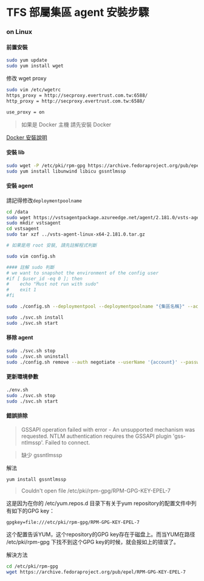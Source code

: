 # TFS 部屬集區 agent 安裝步驟

### on Linux

#### 前置安裝

```bash
sudo yum update
sudo yum install wget
```

修改 wget proxy

```bash
sudo vim /etc/wgetrc
https_proxy = http://secproxy.evertrust.com.tw:6588/
http_proxy = http://secproxy.evertrust.com.tw:6588/

use_proxy = on
```

> 如果是 Docker 主機 請先安裝 Docker

[Docker 安裝說明](https://github.evertrust.com.tw/EA/docker_install)

#### 安裝 lib

```bash
sudo wget -P /etc/pki/rpm-gpg https://archive.fedoraproject.org/pub/epel/RPM-GPG-KEY-EPEL-7
sudo yum install libunwind libicu gssntlmssp

```

#### 安裝 agent

請記得修改`deploymentpoolname`

```bash
cd /data
sudo wget https://vstsagentpackage.azureedge.net/agent/2.181.0/vsts-agent-linux-x64-2.181.0.tar.gz
sudo mkdir vstsagent
cd vstsagent
sudo tar xzf ../vsts-agent-linux-x64-2.181.0.tar.gz

# 如果是用 root 安裝, 請先註解程式判斷

sudo vim config.sh

#### 註解 sudo 判斷
# we want to snapshot the environment of the config user
#if [ $user_id -eq 0 ]; then
#    echo "Must not run with sudo"
#    exit 1
#fi

sudo ./config.sh --deploymentpool --deploymentpoolname "{集區名稱}" --acceptteeeula --agent $HOSTNAME --url http://{tfs domain}:8080/tfs/ --work _work --auth Negotiate --runasservice  --userName '{account}' --password '{password}';

sudo ./svc.sh install
sudo ./svc.sh start
```

#### 移除 agent

```bash
sudo ./svc.sh stop
sudo ./svc.sh uninstall
sudo ./config.sh remove --auth negotiate --userName '{account}' --password '{password}'
```

#### 更新環境參數

```bash
./env.sh
sudo ./svc.sh stop
sudo ./svc.sh start
```


#### 錯誤排除

> GSSAPI operation failed with error - An unsupported mechanism was requested. NTLM authentication requires the GSSAPI plugin 'gss-ntlmssp'.
Failed to connect.

> 缺少 gssntlmssp

解法

```bash
yum install gssntlmssp
```


> Couldn't open file /etc/pki/rpm-gpg/RPM-GPG-KEY-EPEL-7


这是因为在你的 /etc/yum.repos.d 目录下有关于yum repository的配置文件中列有如下的GPG key：

```
gpgkey=file:///etc/pki/rpm-gpg/RPM-GPG-KEY-EPEL-7
```

这个配置告诉YUM，这个repository的GPG key存在于磁盘上。而当YUM在路径 /etc/pki/rpm-gpg 下找不到这个GPG key的时候，就会报如上的错误了。

解決方法

```bash
cd /etc/pki/rpm-gpg
wget https://archive.fedoraproject.org/pub/epel/RPM-GPG-KEY-EPEL-7
```
